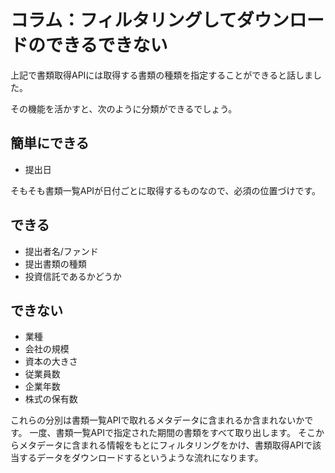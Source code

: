 # コラム：フィルタリングしてダウンロードのできるできない

上記で書類取得APIには取得する書類の種類を指定することができると話しました。

その機能を活かすと、次のように分類ができるでしょう。

## 簡単にできる

- 提出日

そもそも書類一覧APIが日付ごとに取得するものなので、必須の位置づけです。

## できる

- 提出者名/ファンド
- 提出書類の種類
- 投資信託であるかどうか

## できない

- 業種
- 会社の規模
- 資本の大きさ
- 従業員数
- 企業年数
- 株式の保有数

これらの分別は書類一覧APIで取れるメタデータに含まれるか含まれないかです。 一度、書類一覧APIで指定された期間の書類をすべて取り出します。 そこからメタデータに含まれる情報をもとにフィルタリングをかけ、書類取得APIで該当するデータをダウンロードするというような流れになります。
